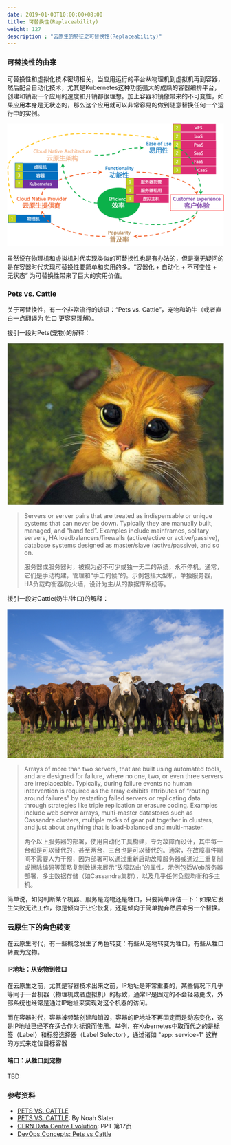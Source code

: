 ```yaml
---
date: 2019-01-03T10:00:00+08:00
title: 可替换性(Replaceability)
weight: 127
description : "云原生的特征之可替换性(Replaceability)"
---
```


### 可替换性的由来

可替换性和虚拟化技术密切相关，当应用运行的平台从物理机到虚拟机再到容器，然后配合自动化技术，尤其是Kubernetes这种功能强大的成熟的容器编排平台，创建和销毁一个应用的速度和开销都很理想。加上容器和镜像带来的不可变性，如果应用本身是无状态的，那么这个应用就可以非常容易的做到随意替换任何一个运行中的实例。

![](images/replaceability-history.png)

虽然说在物理机和虚拟机时代实现类似的可替换性也是有办法的，但是毫无疑问的是在容器时代实现可替换性要简单和实用的多。“容器化 + 自动化 + 不可变性 + 无状态” 为可替换性带来了巨大的实用价值。

### Pets vs. Cattle

关于可替换性，有一个非常流行的谚语：“Pets vs. Cattle”，宠物和奶牛（或者直白一点翻译为 牲口 更容易理解）。

援引一段对Pets(宠物)的解释：

![](images/replaceability-pet.png)

> Servers or server pairs that are treated as indispensable or unique systems that can never be down. Typically they are manually built, managed, and “hand fed”. Examples include mainframes, solitary servers, HA loadbalancers/firewalls (active/active or active/passive), database systems designed as master/slave (active/passive), and so on.
>
> 服务器或服务器对，被视为必不可少或独一无二的系统，永不停机。通常，它们是手动构建，管理和“手工伺候”的。示例包括大型机，单独服务器，HA负载均衡器/防火墙，设计为主/从的数据库系统等。

援引一段对Cattle(奶牛/牲口)的解释：

![](images/replaceability-cattle.png)

> Arrays of more than two servers, that are built using automated tools, and are designed for failure, where no one, two, or even three servers are irreplaceable. Typically, during failure events no human intervention is required as the array exhibits attributes of “routing around failures” by restarting failed servers or replicating data through strategies like triple replication or erasure coding. Examples include web server arrays, multi-master datastores such as Cassandra clusters, multiple racks of gear put together in clusters, and just about anything that is load-balanced and multi-master.
>
> 两个以上服务器的部署，使用自动化工具构建，专为故障而设计，其中每一台都是可以替代的，甚至两台，三台也是可以替代的。通常，在故障事件期间不需要人为干预，因为部署可以通过重新启动故障服务器或通过三重复制或擦除编码等策略复制数据来展示“故障路由”的属性。示例包括Web服务器部署，多主数据存储（如Cassandra集群），以及几乎任何负载均衡和多主机。

简单说，如何判断某个机器、服务是宠物还是牲口，只要简单评估一下：如果它发生失败无法工作，你是倾向于让它恢复，还是倾向于简单抛弃然后拿另一个替换。

### 云原生下的角色转变

在云原生时代，有一些概念发生了角色转变：有些从宠物转变为牲口，有些从牲口转变为宠物。

#### IP地址：从宠物到牲口

在云原生之前，尤其是容器技术出来之前，IP地址是非常重要的，某些情况下几乎等同于一台机器（物理机或者虚拟机）的标致，通常IP是固定的不会轻易更改，外部系统也经常是通过IP地址来实现对这个机器的访问。

而在容器时代，容器被频繁创建和销毁，容器的IP地址不再固定而是动态变化，这是IP地址已经不在适合作为标识而使用。举例，在Kubernetes中取而代之的是标签（Label）和标签选择器（Label Selector），通过诸如 "app: service-1" 这样的方式来定位目标容器

#### 端口：从牲口到宠物

TBD

### 参考资料

- [PETS VS. CATTLE](https://www.engineyard.com/blog/pets-vs-cattle)
- [PETS VS. CATTLE](https://www.engineyard.com/blog/pets-vs-cattle): By Noah Slater
- [CERN Data Centre Evolution](https://www.slideshare.net/gmccance/cern-data-centre-evolution): PPT 第17页
- [DevOps Concepts: Pets vs Cattle](https://medium.com/@Joachim8675309/devops-concepts-pets-vs-cattle-2380b5aab313)





